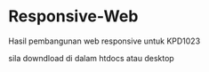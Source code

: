 # Responsive-Web
Hasil pembangunan web responsive untuk KPD1023

sila downdload di dalam htdocs atau desktop

